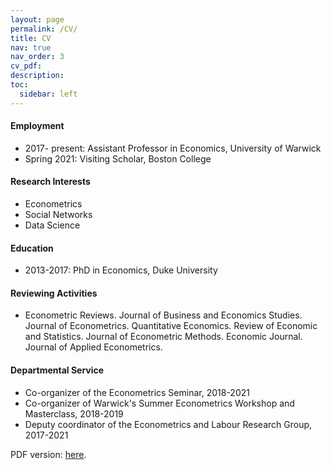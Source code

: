 ```yaml
---
layout: page
permalink: /CV/
title: CV
nav: true
nav_order: 3
cv_pdf: 
description: 
toc:
  sidebar: left
---
```


<h4>Employment</h4>
<ul style="“list-style-type:square"> 
<li>2017- present: Assistant Professor in Economics, University of Warwick</li>
<li>Spring 2021: Visiting Scholar, Boston College</li>
</ul>

<h4>Research Interests</h4>
<ul style="“list-style-type:square"> 
<li>Econometrics</li>
<li>Social Networks</li>
<li>Data Science</li>
</ul>

<h4>Education</h4>
<ul style="“list-style-type:square"> 
<li>2013-2017: PhD in Economics, Duke University</li>
</ul>

<h4>Reviewing Activities</h4>
<ul style="“list-style-type:square"> 
<li>Econometric Reviews. Journal of Business and Economics Studies. Journal of Econometrics. Quantitative Economics. Review of Economic and Statistics. Journal of Econometric
Methods. Economic Journal. Journal of Applied Econometrics.</li>
</ul>

<h4>Departmental Service</h4>  
<ul style="“list-style-type:square"> 
<li>Co-organizer of the Econometrics Seminar, 2018-2021</li>
<li>Co-organizer of Warwick's Summer Econometrics Workshop and Masterclass, 2018-2019</li>
<li>Deputy coordinator of the Econometrics and Labour Research Group, 2017-2021</li>
</ul>

PDF version: <a href="../assets/pdf/LEC_CV.pdf" target="_blank">here</a>. 